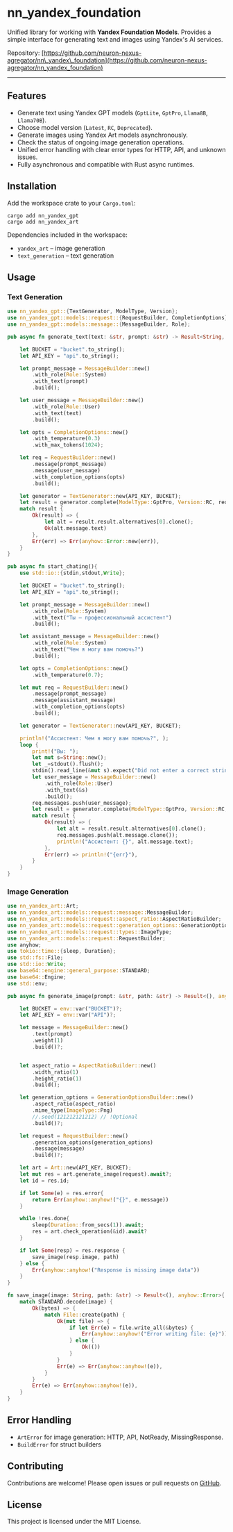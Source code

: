 # nn\_yandex\_foundation

Unified library for working with **Yandex Foundation Models**. Provides a simple interface for generating text and images using Yandex's AI services.

Repository: [https://github.com/neuron-nexus-agregator/nn\_yandex\_foundation](https://github.com/neuron-nexus-agregator/nn_yandex_foundation)

---

## Features

* Generate text using Yandex GPT models (`GptLite`, `GptPro`, `Llama8B`, `Llama70B`).
* Choose model version (`Latest`, `RC`, `Deprecated`).
* Generate images using Yandex Art models asynchronously.
* Check the status of ongoing image generation operations.
* Unified error handling with clear error types for HTTP, API, and unknown issues.
* Fully asynchronous and compatible with Rust async runtimes.

## Installation

Add the workspace crate to your `Cargo.toml`:

```curl
cargo add nn_yandex_gpt
cargo add nn_yandex_art
```

Dependencies included in the workspace:

* `yandex_art` – image generation
* `text_generation` – text generation

## Usage

### Text Generation

```rust
use nn_yandex_gpt::{TextGenerator, ModelType, Version};
use nn_yandex_gpt::models::request::{RequestBuilder, CompletionOptions};
use nn_yandex_gpt::models::message::{MessageBuilder, Role};

pub async fn generate_text(text: &str, prompt: &str) -> Result<String, anyhow::Error> {

    let BUCKET = "bucket".to_string();
    let API_KEY = "api".to_string();

    let prompt_message = MessageBuilder::new()
        .with_role(Role::System)
        .with_text(prompt)
        .build();

    let user_message = MessageBuilder::new()
        .with_role(Role::User)
        .with_text(text)
        .build();

    let opts = CompletionOptions::new()
        .with_temperature(0.3)
        .with_max_tokens(1024);

    let req = RequestBuilder::new()
        .message(prompt_message)
        .message(user_message)
        .with_completion_options(opts)
        .build();

    let generator = TextGenerator::new(API_KEY, BUCKET);
    let result = generator.complete(ModelType::GptPro, Version::RC, req).await;
    match result {
        Ok(result) => {
            let alt = result.result.alternatives[0].clone();
            Ok(alt.message.text)
        },
        Err(err) => Err(anyhow::Error::new(err)),
    }
}

pub async fn start_chating(){
    use std::io::{stdin,stdout,Write};

    let BUCKET = "bucket".to_string();
    let API_KEY = "api".to_string();

    let prompt_message = MessageBuilder::new()
        .with_role(Role::System)
        .with_text("Ты — профессиональный ассистент")
        .build();

    let assistant_message = MessageBuilder::new()
        .with_role(Role::System)
        .with_text("Чем я могу вам помочь?")
        .build();

    let opts = CompletionOptions::new()
        .with_temperature(0.7);

    let mut req = RequestBuilder::new()
        .message(prompt_message)
        .message(assistant_message)
        .with_completion_options(opts)
        .build();

    let generator = TextGenerator::new(API_KEY, BUCKET);

    println!("Ассистент: Чем я могу вам помочь?", );
    loop {
        print!("Вы: ");
        let mut s=String::new();
        let _=stdout().flush();
        stdin().read_line(&mut s).expect("Did not enter a correct string");
        let user_message = MessageBuilder::new()
            .with_role(Role::User)
            .with_text(&s)
            .build();
        req.messages.push(user_message);
        let result = generator.complete(ModelType::GptPro, Version::RC, req.clone()).await;
        match result {
            Ok(result) => {
                let alt = result.result.alternatives[0].clone();
                req.messages.push(alt.message.clone());
                println!("Ассистент: {}", alt.message.text);
            },
            Err(err) => println!("{err}"),
        }
    }
}
```

### Image Generation

```rust
use nn_yandex_art::Art;
use nn_yandex_art::models::request::message::MessageBuilder;
use nn_yandex_art::models::request::aspect_ratio::AspectRatioBuilder;
use nn_yandex_art::models::request::generation_options::GenerationOptionsBuilder;
use nn_yandex_art::models::request::types::ImageType;
use nn_yandex_art::models::request::RequestBuilder;
use anyhow;
use tokio::time::{sleep, Duration};
use std::fs::File;
use std::io::Write;
use base64::engine::general_purpose::STANDARD;
use base64::Engine;
use std::env;

pub async fn generate_image(prompt: &str, path: &str) -> Result<(), anyhow::Error>{

    let BUCKET = env::var("BUCKET")?;
    let API_KEY = env::var("API")?;

    let message = MessageBuilder::new()
        .text(prompt)
        .weight(1)
        .build()?;


    let aspect_ratio = AspectRatioBuilder::new()
        .width_ratio(1)
        .height_ratio(1)
        .build();

    let generation_options = GenerationOptionsBuilder::new()
        .aspect_ratio(aspect_ratio)
        .mime_type(ImageType::Png)
        //.seed(121212121212) // !Optional
        .build()?;

    let request = RequestBuilder::new()
        .generation_options(generation_options)
        .message(message)
        .build()?;

    let art = Art::new(API_KEY, BUCKET);
    let mut res = art.generate_image(request).await?;
    let id = res.id;

    if let Some(e) = res.error{
        return Err(anyhow::anyhow!("{}", e.message))
    }

    while !res.done{
        sleep(Duration::from_secs(1)).await;
        res = art.check_operation(&id).await?
    }

    if let Some(resp) = res.response {
        save_image(resp.image, path)
    } else {
        Err(anyhow::anyhow!("Response is missing image data"))
    }
}

fn save_image(image: String, path: &str) -> Result<(), anyhow::Error>{
    match STANDARD.decode(image) {
        Ok(bytes) => {
            match File::create(path) {
                Ok(mut file) => {
                    if let Err(e) = file.write_all(&bytes) {
                        Err(anyhow::anyhow!("Error writing file: {e}"))
                    } else {
                        Ok(())
                    }
                }
                Err(e) => Err(anyhow::anyhow!(e)),
            }
        }
        Err(e) => Err(anyhow::anyhow!(e)),
    }
}
```

## Error Handling

* `ArtError` for image generation: HTTP, API, NotReady, MissingResponse.
* `BuildError` for struct builders

## Contributing

Contributions are welcome! Please open issues or pull requests on [GitHub](https://github.com/neuron-nexus-agregator/nn-yandex-foundation).

## License

This project is licensed under the MIT License.
